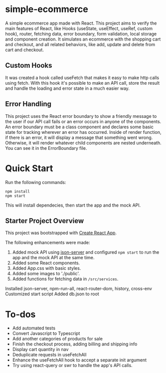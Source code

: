 # simple-ecommerce

A simple ecommerce app made with React.
This project aims to verify the main features of React, like Hooks (useState, useEffect, useRef, custom hook), router, fetching data, error boundary, form validation, local storage and component creation. It simulates an ecommerce with the shopping cart and checkout, and all related behaviors, like add, update and delete from cart and checkout.

## Custom Hooks

It was created a hook called useFetch that makes it easy to make http calls using fetch. With this hook it's possible to make an API call, store the result and handle the loading and error state in a much easier way.

## Error Handling

This project uses the React error boundary to show a friendly message to the user if our API call fails or an error occurs in anyone of the components. An error boundary must be a class component and declares some basic state for tracking wherever an error has occurred. Inside of render function, if there is an error, it will display a message that something went wrong. Otherwise, it will render whatever child components are nested underneath. You can see it in the ErrorBoundary file.

# Quick Start

Run the following commands:

```
npm install
npm start
```

This will install dependecies, then start the app and the mock API.

## Starter Project Overview

This project was bootstrapped with [Create React App](https://github.com/facebook/create-react-app).

The following enhancements were made:

1. Added mock API using [json-server](https://github.com/typicode/json-server) and configured `npm start` to run the app and the mock API at the same time.
1. Added some React components.
1. Added App.css with basic styles.
1. Added some images to './public'.
1. Added functions for fetching data in `/src/services`.

Installed json-server, npm-run-all, react-router-dom, history, cross-env
Customized start script
Added db.json to root

# To-dos

- Add automated tests
- Convert Javascript to Typescript
- Add another categories of products for sale
- Finish the checkout process, adding billing and shipping info
- Display cart quantity in nav
- Deduplicate requests in useFetchAll
- Enhance the useFetchAll hook to accept a separate init argument
- Try using react-query or swr to handle the app's API calls.

